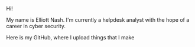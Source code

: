 Hi!

My name is Elliott Nash. I'm currently a helpdesk analyst with the hope of a career in cyber security.

Here is my GitHub, where I upload things that I make
